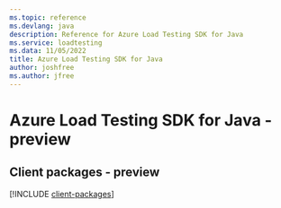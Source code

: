 ```yaml
---
ms.topic: reference
ms.devlang: java
description: Reference for Azure Load Testing SDK for Java
ms.service: loadtesting
ms.data: 11/05/2022
title: Azure Load Testing SDK for Java
author: joshfree
ms.author: jfree
---
```

# Azure Load Testing SDK for Java - preview

## Client packages - preview
[!INCLUDE [client-packages](load-testing-client-index.md)]